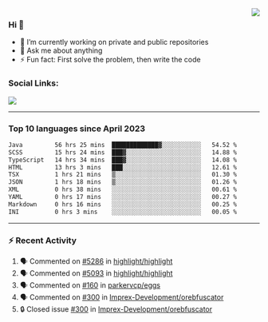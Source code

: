 <!--
<a href="https://wuffy.eu">
  <img align="right" src="https://github.com/ngloader/ngloader/blob/devcard/devcard.png" height="410" width="300" alt="NgLoader's Dev Card"/>
</a>
-->

<a href="https://wuffy.eu">
  <img align="right" src="https://github-readme-stats.vercel.app/api?username=ngloader&count_private=true&include_all_commits=true&show_icons=true&theme=dracula" />
</a>

### Hi 👋
- 🔭 I’m currently working on private and public repositories
- 💬 Ask me about anything
- ⚡ Fun fact: First solve the problem, then write the code

### Social Links:
<a href="https://discord.gg/jUtRU5Q">
  <img src="https://dcbadge.vercel.app/api/shield/128286216708685824?style=flat&theme=clean&compact=true" />
</a>

<!--
---

<div>
  <img src="https://github-readme-stats.vercel.app/api/wakatime?username=NgLoader&api_domain=wakapi.wuffy.dev&bg_color=282a36&title_color=ff6e96&icon_color=2F855A&text_color=ffffff&custom_title=Week%20Stats&layout=compact" />
</div>

---

<div>
  <img height="170" align="left" src="https://github-readme-stats.vercel.app/api?username=ngloader&count_private=true&include_all_commits=true&show_icons=true&theme=dracula" />
  <img src="https://github-readme-stats.vercel.app/api/top-langs/?username=ngloader&layout=compact&theme=dracula" />
</div>

---

<a href="https://github.com/ryo-ma/github-profile-trophy">
  <img width=800 src="https://github-profile-trophy.vercel.app/?username=ngloader&column=8&theme=dracula&no-frame=true"/>
</a>
-->

---

### Top 10 languages since April 2023

<!--START_SECTION:waka-->

```txt
Java         56 hrs 25 mins  █████████████▓░░░░░░░░░░░   54.52 %
SCSS         15 hrs 24 mins  ███▓░░░░░░░░░░░░░░░░░░░░░   14.88 %
TypeScript   14 hrs 34 mins  ███▓░░░░░░░░░░░░░░░░░░░░░   14.08 %
HTML         13 hrs 3 mins   ███░░░░░░░░░░░░░░░░░░░░░░   12.61 %
TSX          1 hrs 21 mins   ▒░░░░░░░░░░░░░░░░░░░░░░░░   01.30 %
JSON         1 hrs 18 mins   ▒░░░░░░░░░░░░░░░░░░░░░░░░   01.26 %
XML          0 hrs 38 mins   ░░░░░░░░░░░░░░░░░░░░░░░░░   00.61 %
YAML         0 hrs 17 mins   ░░░░░░░░░░░░░░░░░░░░░░░░░   00.27 %
Markdown     0 hrs 16 mins   ░░░░░░░░░░░░░░░░░░░░░░░░░   00.25 %
INI          0 hrs 3 mins    ░░░░░░░░░░░░░░░░░░░░░░░░░   00.05 %
```

<!--END_SECTION:waka-->

---

### :zap: Recent Activity
<!--START_SECTION:activity-->
1. 🗣 Commented on [#5286](https://github.com/highlight/highlight/pull/5286#issuecomment-1670302065) in [highlight/highlight](https://github.com/highlight/highlight)
2. 🗣 Commented on [#5093](https://github.com/highlight/highlight/pull/5093#issuecomment-1670293121) in [highlight/highlight](https://github.com/highlight/highlight)
3. 🗣 Commented on [#160](https://github.com/parkervcp/eggs/issues/160#issuecomment-1664349963) in [parkervcp/eggs](https://github.com/parkervcp/eggs)
4. 🗣 Commented on [#300](https://github.com/Imprex-Development/orebfuscator/issues/300#issuecomment-1660822720) in [Imprex-Development/orebfuscator](https://github.com/Imprex-Development/orebfuscator)
5. 🔒 Closed issue [#300](https://github.com/Imprex-Development/orebfuscator/issues/300) in [Imprex-Development/orebfuscator](https://github.com/Imprex-Development/orebfuscator)
<!--END_SECTION:activity-->
